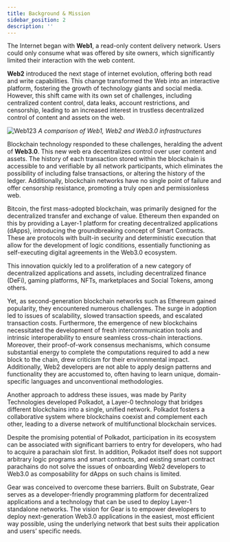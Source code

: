 ```yaml
---
title: Background & Mission
sidebar_position: 2
description: ''
---
```


The Internet began with **Web1**, a read-only content delivery network. Users could only consume what was offered by site owners, which significantly limited their interaction with the web content.

**Web2** introduced the next stage of internet evolution, offering both read and write capabilities. This change transformed the Web into an interactive platform, fostering the growth of technology giants and social media. However, this shift came with its own set of challenges, including centralized content control, data leaks, account restrictions, and censorship, leading to an increased interest in trustless decentralized control of content and assets on the web.

![Web123](/img/web123.png "Comparison of Web technology.")
_A comparison of Web1, Web2 and Web3.0 infrastructures_

Blockchain technology responded to these challenges, heralding the advent of **Web3.0**. This new web era decentralizes control over user content and assets. The history of each transaction stored within the blockchain is accessible to and verifiable by all network participants, which eliminates the possibility of including false transactions, or altering the history of the ledger.  Additionally, blockchain networks have no single point of failure and offer censorship resistance, promoting a truly open and permissionless web.

Bitcoin, the first mass-adopted blockchain, was primarily designed for the decentralized transfer and exchange of value. Ethereum then expanded on this by providing a Layer-1 platform for creating decentralized applications (dApps), introducing the groundbreaking concept of Smart Contracts. These are protocols with built-in security and deterministic execution that allow for the development of logic conditions, essentially functioning as self-executing digital agreements in the Web3.0 ecosystem.

This innovation quickly led to a proliferation of a new category of decentralized applications and assets, including decentralized finance (DeFi), gaming platforms, NFTs, marketplaces and Social Tokens, among others.

Yet, as second-generation blockchain networks such as Ethereum gained popularity, they encountered numerous challenges. The surge in adoption led to issues of scalability, slowed transaction speeds, and escalated transaction costs. Furthermore, the emergence of new blockchains necessitated the development of fresh intercommunication tools and intrinsic interoperability to ensure seamless cross-chain interactions. Moreover, their proof-of-work consensus mechanisms, which consume substantial energy to complete the computations required to add a new block to the chain, drew criticism for their environmental impact. Additionally, Web2 developers are not able to apply design patterns and functionality they are accustomed to, often having to learn unique, domain-specific languages and unconventional methodologies.

Another approach to address these issues, was made by Parity Technologies developed Polkadot, a Layer-0 technology that bridges different blockchains into a single, unified network. Polkadot fosters a collaborative system where blockchains coexist and complement each other, leading to a diverse network of multifunctional blockchain services. 

Despite the promising potential of Polkadot, participation in its ecosystem can be associated with significant barriers to entry for developers, who had to acquire a parachain slot first. In addition, Polkadot itself does not support arbitrary logic programs and smart contracts, and existing smart contract parachains do not solve the issues of onboarding Web2 developers to Web3.0 as composability for dApps on such chains is limited. 

Gear was conceived to overcome these barriers. Built on Substrate, Gear serves as a developer-friendly programming platform for decentralized applications and a technology that can be used to deploy Layer-1 standalone networks. The vision for Gear is to empower developers to deploy next-generation Web3.0 applications in the easiest, most efficient way possible, using the underlying network that best suits their application and users’ specific needs.
